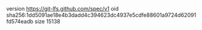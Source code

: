 version https://git-lfs.github.com/spec/v1
oid sha256:1dd5091ae18e4b3dadd4c394623dc4937e5cdfe88601a9724d62091fd574eadb
size 15138
